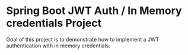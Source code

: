 # Spring Boot JWT Auth / In Memory credentials Project
Goal of this project is to demonstrate how to implement a JWT authentication with in memory credentials.
